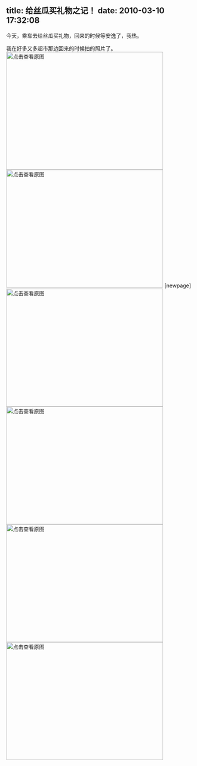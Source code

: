 title: 给丝瓜买礼物之记！
date: 2010-03-10 17:32:08
---

<p>
	今天，乘车去给丝瓜买礼物，回来的时候等安逸了，我热。</p>
<p>
	我在好多又多超市那边回来的时候拍的照片了。<a href="width/upload/201003/19cee835ecc860984ce6e1e8e2da0d7a-20100310033721.jpg" id="file:" target="_blank"><img border="0" height="315" src="width/upload/201003/19cee835ecc860984ce6e1e8e2da0d7a-20100310033721.jpg" title="点击查看原图" width="420" /></a> <a href="width/upload/201003/ae6193b91648a0174f70a94b9c6b01da-20100310033721.jpg" id="file:" target="_blank"><img border="0" height="315" src="width/upload/201003/ae6193b91648a0174f70a94b9c6b01da-20100310033721.jpg" title="点击查看原图" width="420" /></a> [newpage]<a href="width/upload/201003/f8d6e3861d48919bc2c5dd6a4f527ad7-20100310033721.jpg" id="file:" target="_blank"><img border="0" height="315" src="width/upload/201003/f8d6e3861d48919bc2c5dd6a4f527ad7-20100310033721.jpg" title="点击查看原图" width="420" /></a> <a href="width/upload/201003/61ce660f11d5813f47ae9a5d5a778c19-20100310033721.jpg" id="file:" target="_blank"><img border="0" height="315" src="width/upload/201003/61ce660f11d5813f47ae9a5d5a778c19-20100310033721.jpg" title="点击查看原图" width="420" /></a> <a href="width/upload/201003/067ce79555164f314fbf4a1c592625e1-20100310033721.jpg" id="file:" target="_blank"><img border="0" height="315" src="width/upload/201003/067ce79555164f314fbf4a1c592625e1-20100310033721.jpg" title="点击查看原图" width="420" /></a> <a href="width/upload/201003/827e9dcdf90313d96cac55150806b6b1-20100310033721.jpg" id="file:" target="_blank"><img border="0" height="315" src="width/upload/201003/827e9dcdf90313d96cac55150806b6b1-20100310033721.jpg" title="点击查看原图" width="420" /></a></p>